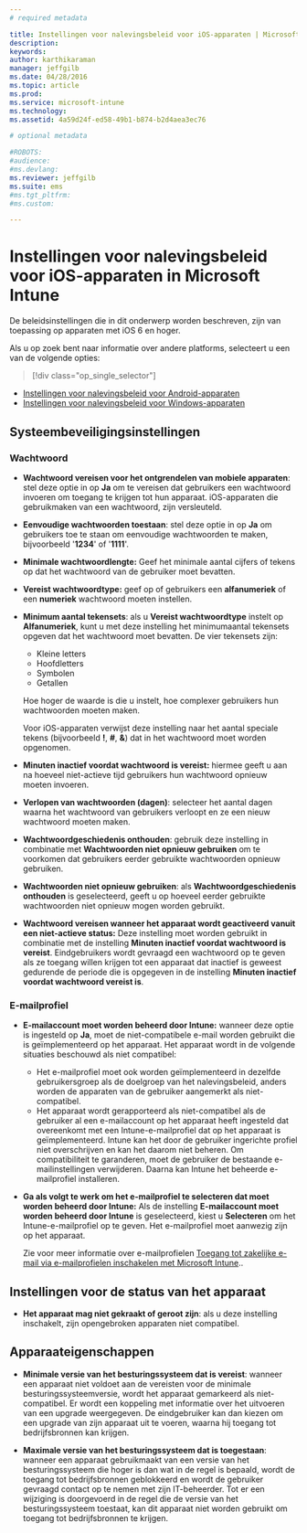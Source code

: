 ```yaml
---
# required metadata

title: Instellingen voor nalevingsbeleid voor iOS-apparaten | Microsoft Intune
description:
keywords:
author: karthikaraman
manager: jeffgilb
ms.date: 04/28/2016
ms.topic: article
ms.prod:
ms.service: microsoft-intune
ms.technology:
ms.assetid: 4a59d24f-ed58-49b1-b874-b2d4aea3ec76

# optional metadata

#ROBOTS:
#audience:
#ms.devlang:
ms.reviewer: jeffgilb
ms.suite: ems
#ms.tgt_pltfrm:
#ms.custom:

---
```



# Instellingen voor nalevingsbeleid voor iOS-apparaten in Microsoft Intune

De beleidsinstellingen die in dit onderwerp worden beschreven, zijn van toepassing op apparaten met iOS 6 en hoger.

Als u op zoek bent naar informatie over andere platforms, selecteert u een van de volgende opties:
> [!div class="op_single_selector"]
- [Instellingen voor nalevingsbeleid voor Android-apparaten](android-compliance-policy-settings-in-microsoft-intune.md)
- [Instellingen voor nalevingsbeleid voor Windows-apparaten](windows-compliance-policy-settings-in-microsoft-intune.md)

## Systeembeveiligingsinstellingen
### Wachtwoord
- **Wachtwoord vereisen voor het ontgrendelen van mobiele apparaten**: stel deze optie in op **Ja** om te vereisen dat gebruikers een wachtwoord invoeren om
  toegang te krijgen tot hun apparaat. iOS-apparaten die gebruikmaken van een wachtwoord, zijn versleuteld.

- **Eenvoudige wachtwoorden toestaan**: stel deze optie
   in op **Ja** om gebruikers toe te staan om eenvoudige wachtwoorden te maken,
   bijvoorbeeld '**1234**' of '**1111**'.

-  **Minimale wachtwoordlengte:**
  Geef het minimale aantal cijfers of tekens op dat
  het wachtwoord van de gebruiker moet bevatten.
- **Vereist wachtwoordtype:** geef op of gebruikers
een **alfanumeriek** of een **numeriek** wachtwoord moeten instellen.

- **Minimum aantal tekensets**: als u **Vereist wachtwoordtype** instelt op
**Alfanumeriek**, kunt u met deze instelling het minimumaantal
tekensets opgeven dat het wachtwoord moet bevatten. De vier tekensets zijn:
  -   Kleine letters
  -   Hoofdletters
  -   Symbolen
  -   Getallen

  Hoe hoger de waarde is die u instelt, hoe complexer gebruikers hun wachtwoorden moeten maken.

  Voor iOS-apparaten verwijst deze instelling naar het aantal speciale tekens (bijvoorbeeld **!**, **#**, **&amp;**) dat in het wachtwoord moet worden opgenomen.
- **Minuten inactief voordat wachtwoord is vereist:** hiermee geeft u aan na hoeveel niet-actieve tijd gebruikers hun wachtwoord opnieuw moeten invoeren.

- **Verlopen van wachtwoorden (dagen)**: selecteer het aantal dagen waarna het wachtwoord van gebruikers verloopt
en ze een nieuw wachtwoord moeten maken.

- **Wachtwoordgeschiedenis onthouden**: gebruik deze instelling in combinatie met **Wachtwoorden niet opnieuw gebruiken** om te voorkomen dat gebruikers
eerder gebruikte wachtwoorden opnieuw gebruiken.

- **Wachtwoorden niet opnieuw gebruiken**: als **Wachtwoordgeschiedenis onthouden** is geselecteerd, geeft u op
hoeveel eerder gebruikte wachtwoorden niet opnieuw mogen worden gebruikt.

- **Wachtwoord vereisen wanneer het apparaat wordt geactiveerd vanuit een niet-actieve status:**
Deze instelling moet worden gebruikt in combinatie met de instelling **Minuten inactief voordat wachtwoord is vereist**. Eindgebruikers wordt gevraagd een wachtwoord op te geven als ze toegang willen krijgen tot een apparaat dat inactief is geweest gedurende de periode die is opgegeven in de
instelling **Minuten inactief voordat wachtwoord vereist is**.

### E-mailprofiel
- **E-mailaccount moet worden beheerd door Intune:** wanneer deze optie is ingesteld op **Ja**, moet de niet-compatibele e-mail worden gebruikt die is geïmplementeerd op het apparaat. Het apparaat wordt in de volgende situaties beschouwd als niet compatibel:
  - Het e-mailprofiel moet ook worden geïmplementeerd in dezelfde gebruikersgroep als de doelgroep van het nalevingsbeleid, anders worden de apparaten van de gebruiker aangemerkt als niet-compatibel.
  - Het apparaat wordt gerapporteerd als niet-compatibel als de gebruiker al een e-mailaccount op het apparaat heeft ingesteld dat overeenkomt met een Intune-e-mailprofiel dat op het apparaat is geïmplementeerd. Intune kan het door de gebruiker ingerichte profiel niet overschrijven en
  kan het daarom niet beheren. Om compatibiliteit te garanderen, moet de gebruiker de
  bestaande e-mailinstellingen verwijderen. Daarna kan Intune het beheerde
  e-mailprofiel installeren.


- **Ga als volgt te werk om het e-mailprofiel te selecteren dat moet worden beheerd door Intune:**
     Als de instelling **E-mailaccount moet worden beheerd door Intune** is geselecteerd,
     kiest u **Selecteren** om het Intune-e-mailprofiel op te geven. Het e-mailprofiel moet aanwezig zijn op het apparaat.

     Zie voor meer informatie over e-mailprofielen [Toegang tot
     zakelijke e-mail via e-mailprofielen inschakelen met Microsoft Intune](configure-access-to-corporate-email-using-email-profiles-with-microsoft-intune.md)..

## Instellingen voor de status van het apparaat

- **Het apparaat mag niet gekraakt of geroot zijn**: als u deze instelling inschakelt,
zijn opengebroken apparaten niet compatibel.

##  Apparaateigenschappen
- **Minimale versie van het besturingssysteem dat is vereist**: wanneer een apparaat niet voldoet aan de vereisten voor de
minimale besturingssysteemversie, wordt het apparaat gemarkeerd als niet-compatibel.
Er wordt een koppeling met informatie over het uitvoeren van een upgrade weergegeven. De eindgebruiker kan dan kiezen om een upgrade van zijn apparaat uit te voeren, waarna hij toegang tot bedrijfsbronnen kan krijgen.

- **Maximale versie van het besturingssysteem dat is toegestaan**: wanneer een apparaat gebruikmaakt van
een versie van het besturingssysteem die hoger is dan wat in de regel is bepaald, wordt de toegang tot bedrijfsbronnen geblokkeerd en wordt de gebruiker gevraagd contact op te nemen met zijn IT-beheerder. Tot er een wijziging is doorgevoerd in de regel die de versie van het besturingssysteem toestaat, kan dit apparaat niet worden gebruikt om toegang tot bedrijfsbronnen te krijgen.


<!--HONumber=May16_HO1-->


